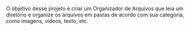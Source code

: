O objetivo desse projeto é criar um Organizador de Arquivos que leia um diretório e organize os arquivos em pastas de acordo com sua categoria, como imagens, vídeos, texto, etc.
